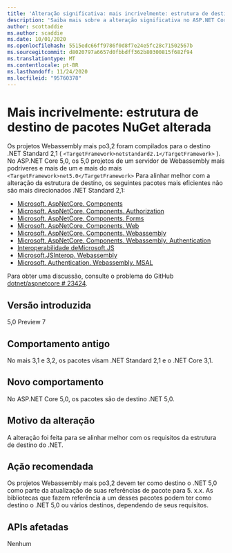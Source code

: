 ```yaml
---
title: 'Alteração significativa: mais incrivelmente: estrutura de destino de pacotes NuGet alterada'
description: 'Saiba mais sobre a alteração significativa no ASP.NET Core 5,0 intitulados mais recentes: estrutura de destino de pacotes NuGet alterada'
author: scottaddie
ms.author: scaddie
ms.date: 10/01/2020
ms.openlocfilehash: 5515edc66ff9786f0d8f7e24e5fc28c71502567b
ms.sourcegitcommit: d8020797a6657d0fbbdff362b80300815f682f94
ms.translationtype: MT
ms.contentlocale: pt-BR
ms.lasthandoff: 11/24/2020
ms.locfileid: "95760378"
---
```

# <a name="blazor-target-framework-of-nuget-packages-changed"></a>Mais incrivelmente: estrutura de destino de pacotes NuGet alterada

Os projetos Webassembly mais po3,2 foram compilados para o destino .NET Standard 2,1 ( `<TargetFramework>netstandard2.1</TargetFramework>` ). No ASP.NET Core 5,0, os 5,0 projetos de um servidor de Webassembly mais podriveres e mais de um e mais do mais `<TargetFramework>net5.0</TargetFramework>` Para alinhar melhor com a alteração da estrutura de destino, os seguintes pacotes mais eficientes não são mais direcionados .NET Standard 2,1:

* [Microsoft. AspNetCore. Components](https://www.nuget.org/packages/Microsoft.AspNetCore.Components)
* [Microsoft. AspNetCore. Components. Authorization](https://www.nuget.org/packages/Microsoft.AspNetCore.Components.Authorization)
* [Microsoft. AspNetCore. Components. Forms](https://www.nuget.org/packages/Microsoft.AspNetCore.Components.Forms)
* [Microsoft. AspNetCore. Components. Web](https://www.nuget.org/packages/Microsoft.AspNetCore.Components.Web)
* [Microsoft. AspNetCore. Components. Webassembly](https://www.nuget.org/packages/Microsoft.AspNetCore.Components.WebAssembly)
* [Microsoft. AspNetCore. Components. Webassembly. Authentication](https://www.nuget.org/packages/Microsoft.AspNetCore.Components.WebAssembly.Authentication)
* [ Interoperabilidade deMicrosoft.JS](https://www.nuget.org/packages/Microsoft.JSInterop)
* [Microsoft.JSInterop. Webassembly](https://www.nuget.org/packages/Microsoft.JSInterop.WebAssembly)
* [Microsoft. Authentication. Webassembly. MSAL](https://www.nuget.org/packages/Microsoft.Authentication.WebAssembly.Msal)

Para obter uma discussão, consulte o problema do GitHub [dotnet/aspnetcore # 23424](https://github.com/dotnet/aspnetcore/issues/23424).

## <a name="version-introduced"></a>Versão introduzida

5,0 Preview 7

## <a name="old-behavior"></a>Comportamento antigo

No mais 3,1 e 3,2, os pacotes visam .NET Standard 2,1 e o .NET Core 3,1.

## <a name="new-behavior"></a>Novo comportamento

No ASP.NET Core 5,0, os pacotes são de destino .NET 5,0.

## <a name="reason-for-change"></a>Motivo da alteração

A alteração foi feita para se alinhar melhor com os requisitos da estrutura de destino do .NET.

## <a name="recommended-action"></a>Ação recomendada

Os projetos Webassembly mais po3,2 devem ter como destino o .NET 5,0 como parte da atualização de suas referências de pacote para 5. x.x. As bibliotecas que fazem referência a um desses pacotes podem ter como destino o .NET 5,0 ou vários destinos, dependendo de seus requisitos.

## <a name="affected-apis"></a>APIs afetadas

Nenhum

<!--

### Category

ASP.NET Core

### Affected APIs

Not detectable via API analysis

-->
